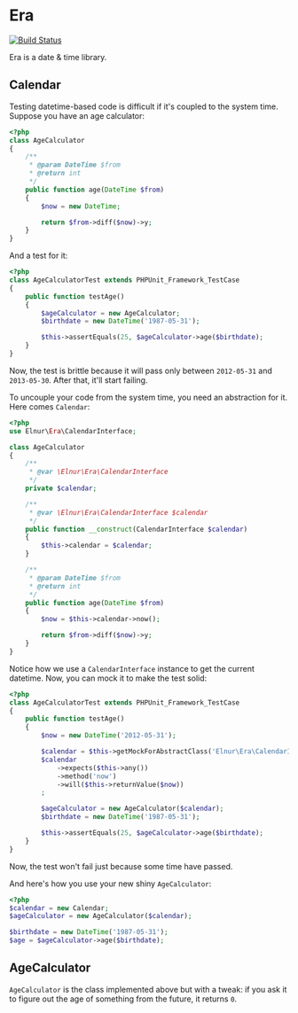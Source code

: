 Era
===

[![Build Status](https://secure.travis-ci.org/elnur/era.png)](http://travis-ci.org/elnur/era)

Era is a date & time library.

Calendar
--------

Testing datetime-based code is difficult if it's coupled to the system time. Suppose you have an age calculator:

```php
<?php
class AgeCalculator
{
    /**
     * @param DateTime $from
     * @return int
     */
    public function age(DateTime $from)
    {
        $now = new DateTime;

        return $from->diff($now)->y;
    }
}
```

And a test for it:

```php
<?php
class AgeCalculatorTest extends PHPUnit_Framework_TestCase
{
    public function testAge()
    {
        $ageCalculator = new AgeCalculator;
        $birthdate = new DateTime('1987-05-31');

        $this->assertEquals(25, $ageCalculator->age($birthdate);
    }
}
```

Now, the test is brittle because it will pass only between `2012-05-31` and `2013-05-30`. After that, it'll start
failing.

To uncouple your code from the system time, you need an abstraction for it. Here comes `Calendar`:

```php
<?php
use Elnur\Era\CalendarInterface;

class AgeCalculator
{
    /**
     * @var \Elnur\Era\CalendarInterface
     */
    private $calendar;

    /**
     * @var \Elnur\Era\CalendarInterface $calendar
     */
    public function __construct(CalendarInterface $calendar)
    {
        $this->calendar = $calendar;
    }

    /**
     * @param DateTime $from
     * @return int
     */
    public function age(DateTime $from)
    {
        $now = $this->calendar->now();

        return $from->diff($now)->y;
    }
}
```

Notice how we use a `CalendarInterface` instance to get the current datetime. Now, you can mock it to make the test
solid:

```php
<?php
class AgeCalculatorTest extends PHPUnit_Framework_TestCase
{
    public function testAge()
    {
        $now = new DateTime('2012-05-31');

        $calendar = $this->getMockForAbstractClass('Elnur\Era\CalendarInterface');
        $calendar
            ->expects($this->any())
            ->method('now')
            ->will($this->returnValue($now))
        ;

        $ageCalculator = new AgeCalculator($calendar);
        $birthdate = new DateTime('1987-05-31');

        $this->assertEquals(25, $ageCalculator->age($birthdate);
    }
}
```

Now, the test won't fail just because some time have passed.

And here's how you use your new shiny `AgeCalculator`:

```php
<?php
$calendar = new Calendar;
$ageCalculator = new AgeCalculator($calendar);

$birthdate = new DateTime('1987-05-31');
$age = $ageCalculator->age($birthdate);
```

AgeCalculator
-------------

`AgeCalculator` is the class implemented above but with a tweak: if you ask it to figure out the age of something from
the future, it returns `0`.
